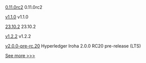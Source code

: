 
[0.11.0rc2](https://github.com/hyperledger/aries-cloudagent-python/releases/tag/0.11.0rc2) 0.11.0rc2

[v1.1.0](https://github.com/hyperledger/aries-akrida/releases/tag/v1.1.0) v1.1.0

[23.10.2](https://github.com/hyperledger/besu/releases/tag/23.10.2) 23.10.2

[v1.2.2](https://github.com/hyperledger/fabric-contract-api-go/releases/tag/v1.2.2) v1.2.2

[v2.0.0-pre-rc.20](https://github.com/hyperledger/iroha/releases/tag/v2.0.0-pre-rc.20) Hyperledger Iroha 2.0.0 RC20 pre-release (LTS)


[See more >>>](https://start-here.hyperledger.org/releases)
